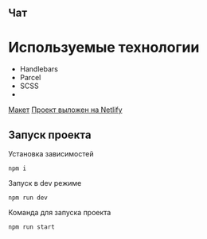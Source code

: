 ## Чат

# Используемые технологии
* Handlebars
* Parcel
* SCSS
* 
[Макет](https://www.figma.com/file/6jjbugLZcibVOCTJTHhZm2/Chat_external_link-(Copy)?node-id=0%3A1)
[Проект выложен на Netlify](https://funny-cobbler-da5b3d.netlify.app/)

## Запуск проекта

Установка зависимостей
```
npm i
```

Запуск в dev режиме
```
npm run dev
```

Команда для запуска проекта
```
npm run start
```
